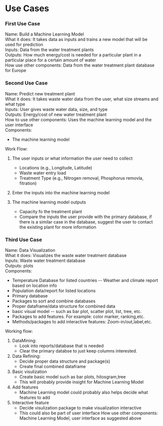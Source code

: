 # Use Cases

### First Use Case

Name: Build a Machine Learning Model<br/>
What it does: It takes data as inputs and trains a new model that will be used for prediction<br/>
Inputs: Data from the water treatment plants<br/>
Outputs: How much energy/cost is needed for a particular plant in a particular place for a certain amount of water<br/>
How use other components: Data from the water treatment plant database for Europe

### Second Use Case

Name: Predict new treatment plant<br/>
What it does: It takes waste water data from the user, what size streams and what type<br/>
Inputs: User gives waste water data, size, and type<br/>
Outputs: Energy/cost of new water treatment plant<br/>
How to use other components: Uses the machine learning model and the user interface<br/>
Components:
* The machine learning model

Work Flow:
1. The user inputs or what information the user need to collect 
   * Locations (e.g., Longitude, Latitude)
   * Waste water entry load
   * Treatment Type (e.g., Nitrogen removal, Phosphorus removla, fitration)

2. Enter the inputs into the machine learning model

3. The machine learning model outputs
   * Capacity fo the treatment plant
   * Compare the inputs the user provide with the primary database, if there is a similar case in the database, 
suggest the user to contact the existing plant for more information

### Third Use Case

Name: Data Visualization<br/>
What it does: Visualizes the waste water treatment database<br/>
Inputs: Waste water treatment database<br/>
Outputs: plots<br/>
Components:
* Temperature Database for listed countries -- Weather and climate report based on location info
* Population data/report for listed locations
* Primary database
* Packages to sort and combine databases
* Proper dataframe/data structure for combined data
* basic visual model -- such as bar plot, scatter plot, list, tree, etc.
* Packages to add features. For example: color marker, ranking,etc.
* Methods/packages to add interactive features: Zoom-in/out,label,etc.

Working flow:
1. DataMining: 
   * Look into reports/database that is needed
   * Clear the primary databse to just keep columns interested.
2. Data Refining:
   * Decide proper data structure and package(s)
   * Create final combined dataframe
3. Basic visulization
   * Create basic model such as bar plots, hitosgram,tree
   * This will probably provide insight for Machine Learning Model
4. Add features
   * Machine Learning model could probably also helps decide what features to add
5. Interactive feature
   * Decide visulization package to make visualization interactive
   * This could also be part of user interface 
How use other components: Machine Learning Model, user interface as suggested above<br/>
